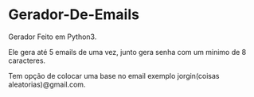 # Gerador-De-Emails

Gerador Feito em Python3.

Ele gera até 5 emails de uma vez, junto gera senha com um minimo de 8 caracteres.

Tem opção de colocar uma base no email exemplo jorgin(coisas aleatorias)@gmail.com.
